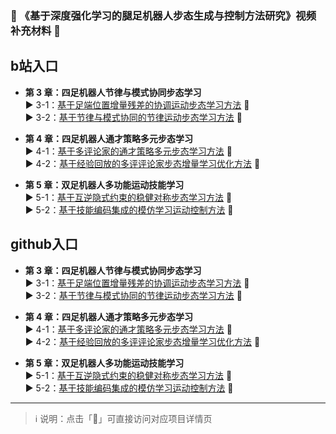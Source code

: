 
### 🤖 《基于深度强化学习的腿足机器人步态生成与控制方法研究》视频补充材料 🤖 

## b站入口
- **第 3 章：四足机器人节律与模式协同步态学习**  
  ▶️ 3-1：[基于足端位置增量残差的协调运动步态学习方法](https://www.bilibili.com/video/BV1PZ4nzEEA1/?spm_id_from=333.1387.collection.video_card.click) 🔗  
  ▶️ 3-2：[基于节律与模式协同的节律运动步态学习方法](https://www.bilibili.com/video/BV1SE47z7Ewf?spm_id_from=333.1387.collection.video_card.click) 🔗  

- **第 4 章：四足机器人通才策略多元步态学习**  
  ▶️ 4-1：[基于多评论家的通才策略多元步态学习方法](https://space.bilibili.com/1891570791/lists/4983536?type=series) 🔗  
  ▶️ 4-2：[基于经验回放的多评评论家步态增量学习优化方法](https://www.bilibili.com/video/BV1pZ4nzEE2K/?spm_id_from=333.1387.collection.video_card.click) 🔗  


- **第 5 章：双足机器人多功能运动技能学习**  
  ▶️ 5-1：[基于互逆隐式约束的稳健对称步态学习方法](https://space.bilibili.com/1891570791/lists/4983561?type=series) 🔗  
  ▶️ 5-2：[基于技能编码集成的模仿学习运动控制方法](https://space.bilibili.com/1891570791/lists/4984224?type=series) 🔗  

## github入口
- **第 3 章：四足机器人节律与模式协同步态学习**  
  ▶️ 3-1：[基于足端位置增量残差的协调运动步态学习方法](https://vsislab.github.io/ifpc/) 🔗  
  ▶️ 3-2：[基于节律与模式协同的节律运动步态学习方法](https://vsislab.github.io/rhyloc/) 🔗  

- **第 4 章：四足机器人通才策略多元步态学习**  
  ▶️ 4-1：[基于多评论家的通才策略多元步态学习方法](https://vsislab.github.io/gala/) 🔗  
  ▶️ 4-2：[基于经验回放的多评评论家步态增量学习优化方法](https://vsislab.github.io/mcler/) 🔗  


- **第 5 章：双足机器人多功能运动技能学习**  
  ▶️ 5-1：[基于互逆隐式约束的稳健对称步态学习方法](https://vsislab.github.io/SelfMimic/) 🔗  
  ▶️ 5-2：[基于技能编码集成的模仿学习运动控制方法](https://vsislab.github.io/seil/) 🔗  

---
> ℹ️ 说明：点击「🔗」可直接访问对应项目详情页
